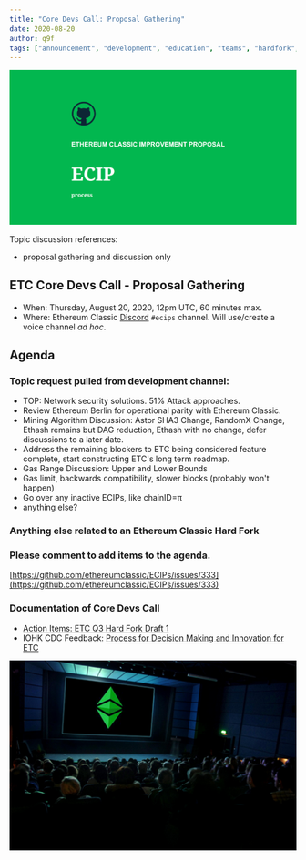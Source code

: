 ```yaml
---
title: "Core Devs Call: Proposal Gathering"
date: 2020-08-20
author: q9f
tags: ["announcement", "development", "education", "teams", "hardfork", "media"]
---
```


![ETC Core Devs Call - Proposal Gathering](./ethereum_classic_ecip_wallpaper.png)

Topic discussion references:
* proposal gathering and discussion only

## ETC Core Devs Call - Proposal Gathering

* When: Thursday, August 20, 2020, 12pm UTC, 60 minutes max.
* Where: Ethereum Classic [Discord](https://discord.gg/hQs894U) `#ecips` channel. Will use/create a voice channel *ad hoc*.

## Agenda

### Topic request pulled from development channel:

* TOP: Network security solutions. 51% Attack approaches.
* Review Ethereum Berlin for operational parity with Ethereum Classic.
* Mining Algorithm Discussion: Astor SHA3 Change, RandomX Change, Ethash remains but DAG reduction, Ethash with no change, defer discussions to a later date.
* Address the remaining blockers to ETC being considered feature complete, start constructing ETC's long term roadmap.
* Gas Range Discussion: Upper and Lower Bounds
* Gas limit, backwards compatibility, slower blocks (probably won't happen)
* Go over any inactive ECIPs, like chainID=π
* anything else?

### Anything else related to an Ethereum Classic Hard Fork

### Please comment to add items to the agenda.

[https://github.com/ethereumclassic/ECIPs/issues/333](https://github.com/ethereumclassic/ECIPs/issues/333)

### Documentation of Core Devs Call

* [Action Items: ETC Q3 Hard Fork Draft 1](https://docs.google.com/document/d/1f0a0sqb0OW3n4ki6nM3q9hvJ91HeZoj9Rpjp2fDCZIQ)
* IOHK CDC Feedback: [Process for Decision Making and Innovation for ETC](https://www.youtube.com/watch?v=F0lR_u7BVho)

![ETC Core Devs Call - Proposal Gathering](./etc_cdc.png)
